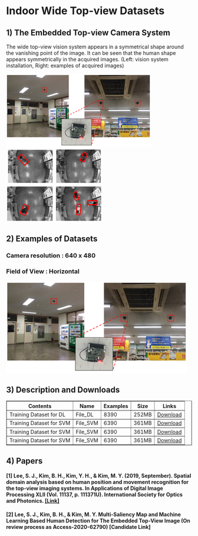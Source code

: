 # Indoor Wide Top-view Datasets

## 1) The Embedded Top-view Camera System 

The wide top-view vision system appears in a symmetrical shape around the vanishing point of the image. It can be seen that the human shape appears symmetrically in the acquired images. (Left: vision system installation, Right: examples of acquired images)

<img src="https://github.com/durumy98/Datasets-for-Indoor-wide-top-view-systems/blob/main/embedded_top-view_system.png" height="200"> <img src="https://github.com/durumy98/Datasets-for-Indoor-wide-top-view-systems/blob/main/embedded_top-view_data_examples.png" height="200">

## 2) Examples of Datasets

### Camera resolution : 640 x 480 
### Field of View : Horizontal 

<img src="https://github.com/durumy98/Datasets-for-Indoor-wide-top-view-systems/blob/main/embedded_top-view_system.png" height="250">


## 3) Description and Downloads

<table border="1">
	<th>Contents</th>
	<th>Name</th>
	<th>Examples</th>
	<th>Size</th>
	<th>Links</th>
	<tr><!-- 첫번째 줄 시작 -->
	    <td>Training Dataset for DL</td>
	    <td>File_DL</td>
	    <td>8390</td>
	    <td>252MB</td>
	    <td><a href="/about/about_team.htm">Download</a></td>		
	</tr><!-- 첫번째 줄 끝 -->
	<tr><!-- 두번째 줄 시작 -->
	    <td>Training Dataset for SVM</td>
	    <td>File_SVM</td>
	    <td>6390</td>
	    <td>361MB</td>
	    <td><a href="/about/about_team.htm">Download</a></td>
	</tr><!-- 두번째 줄 끝 -->
	<tr><!-- 세번째 줄 시작 -->
	    <td>Training Dataset for SVM</td>
	    <td>File_SVM</td>
	    <td>6390</td>
	    <td>361MB</td>
	    <td><a href="/about/about_team.htm">Download</a></td>
	</tr><!-- 세번째 줄 끝 -->
 	<tr><!-- 네번째 줄 시작 -->
	    <td>Training Dataset for SVM</td>
	    <td>File_SVM</td>
	    <td>6390</td>
	    <td>361MB</td>
	    <td><a href="/about/about_team.htm">Download</a></td>
	</tr><!-- 네번째 줄 끝 -->
</table>

## 4) Papers

#### [1] Lee, S. J., Kim, B. H., Kim, Y. H., & Kim, M. Y. (2019, September). Spatial domain analysis based on human position and movement recognition for the top-view imaging systems. In Applications of Digital Image Processing XLII (Vol. 11137, p. 111371U). International Society for Optics and Photonics. <a href="https://www.spiedigitallibrary.org/conference-proceedings-of-spie/11137/111371U/Spatial-domain-analysis-based-on-human-position-and-movement-recognition/10.1117/12.2534909.short?SSO=1">[Link]</a>

#### [2] Lee, S. J., Kim, B. H., & Kim, M. Y. Multi-Saliency Map and Machine Learning Based Human Detection for The Embedded Top-View Image (On review process as Access-2020-62790) [Candidate Link]
